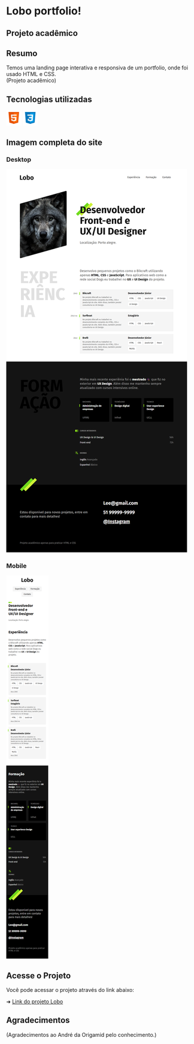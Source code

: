 # Lobo portfolio!
## Projeto acadêmico

## Resumo

Temos uma landing page interativa e responsiva de um portfolio, onde foi usado HTML e CSS.<br>
(Projeto acadêmico)

## Tecnologias utilizadas

<div style="display: inline_block;">
    <img height="40" width="40" alt="html5" src="./private/html5.png"/>
    <img height="40" width="40" alt="css3" src="./private/css3.png"/>
</div>

## Imagem completa do site
### Desktop
<img src="./private/desktop.png">

### Mobile
<img src="./private/mobile.png">

## Acesse o Projeto

Você pode acessar o projeto através do link abaixo:

➜ [Link do projeto Lobo](https://ezequiel-lee.github.io/lobo/)

## Agradecimentos

(Agradecimentos ao André da Origamid pelo conhecimento.)
